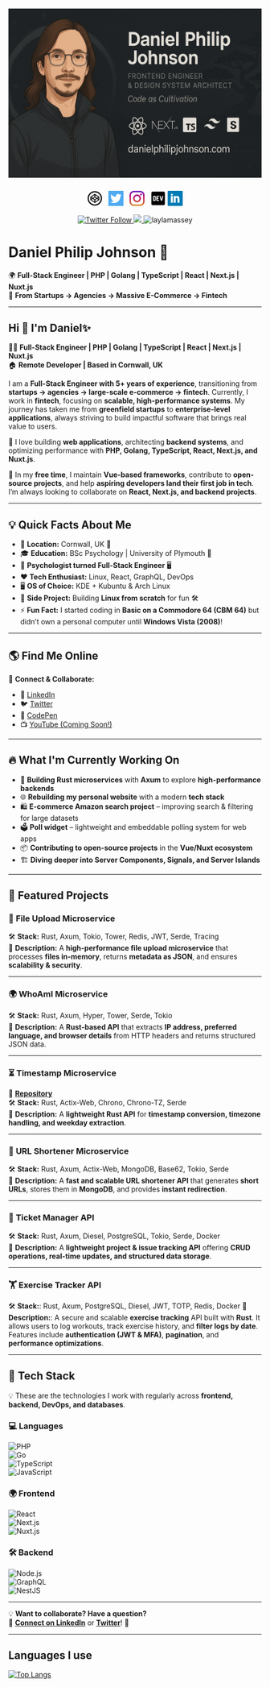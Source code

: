 # [![Daniel Philip Johnson header](https://raw.githubusercontent.com/danielphilipjohnson/danielphilipjohnson/master/banner/banner.png)](https://raw.githubusercontent.com/danielphilipjohnson/danielphilipjohnson/master/banner/banner.png)
<p align='center'>
<a href="https://codepen.io/danielphilipjohnson/"><img height="30" src="https://raw.githubusercontent.com/danielphilipjohnson/danielphilipjohnson/master/social-icons/codepen.png"></a>&nbsp;&nbsp;
<a href="https://twitter.com/danielp_johnson"><img height="30" src="https://raw.githubusercontent.com/danielphilipjohnson/danielphilipjohnson/master/social-icons/twitter.png"></a>&nbsp;&nbsp;
<a href="https://www.instagram.com/danielphilipjohnson/"><img height="30" src="https://raw.githubusercontent.com/danielphilipjohnson/danielphilipjohnson/master/social-icons/instagram.jpg"></a>&nbsp;&nbsp;
<a href="/"><img height="30" src="https://raw.githubusercontent.com/danielphilipjohnson/danielphilipjohnson/master/social-icons/dev.webp"></a>
<a href="https://www.linkedin.com/in/daniel-philip-johnson/"><img height="30" src="https://raw.githubusercontent.com/danielphilipjohnson/danielphilipjohnson/master/social-icons/linkedin.png"></a>
</p>
<p align='center'>
<a class="header-badge" target="_blank" href="https://twitter.com/danielp_johnson">
  <img alt="Twitter Follow" src="https://img.shields.io/twitter/follow/danielp_johnson?style=social">
  </a>
  
  <a class="header-badge" target="_blank" href="https://www.linkedin.com/in/daniel-philip-johnson/">
  <img src="https://img.shields.io/badge/style--5eba00.svg?label=LinkedIn&logo=linkedin&style=social">
  </a>
 <img src="https://komarev.com/ghpvc/?username=laylamassey&label=Profile%20views&color=0e75b6&style=flat" alt="laylamassey" /> 

</p>

# **Daniel Philip Johnson 🚀**  
🌍 **Full-Stack Engineer | PHP | Golang | TypeScript | React | Next.js | Nuxt.js**  
💼 **From Startups → Agencies → Massive E-Commerce → Fintech**  


---

## **Hi 👋 I'm Daniel✨**  
👨‍💻 **Full-Stack Engineer | PHP | Golang | TypeScript | React | Next.js | Nuxt.js**  
🏠 **Remote Developer | Based in Cornwall, UK**  

I am a **Full-Stack Engineer with 5+ years of experience**, transitioning from **startups → agencies → large-scale e-commerce → fintech**. Currently, I work in **fintech**, focusing on **scalable, high-performance systems**. My journey has taken me from **greenfield startups** to **enterprise-level applications**, always striving to build impactful software that brings real value to users.  

🚀 I love building **web applications**, architecting **backend systems**, and optimizing performance with **PHP, Golang, TypeScript, React, Next.js, and Nuxt.js**.  

🎯 In my **free time**, I maintain **Vue-based frameworks**, contribute to **open-source projects**, and help **aspiring developers land their first job in tech**. I’m always looking to collaborate on **React, Next.js, and backend projects**.  

---

## **💡 Quick Facts About Me**
- 📌 **Location:** Cornwall, UK 🏴  
- 🎓 **Education:** BSc Psychology | University of Plymouth 🏫  
- 🥼 **Psychologist turned Full-Stack Engineer** 🖥️  
- ❤️ **Tech Enthusiast:** Linux, React, GraphQL, DevOps  
- 🖥️ **OS of Choice:** KDE + Kubuntu & Arch Linux  
- 🔭 **Side Project:** Building **Linux from scratch** for fun 🛠️  
- ⚡ **Fun Fact:** I started coding in **Basic on a Commodore 64 (CBM 64)** but didn’t own a personal computer until **Windows Vista (2008)**!  

---

## 🌎 **Find Me Online**  
📢 **Connect & Collaborate:**  
- 💼 [LinkedIn](https://www.linkedin.com/in/daniel-philip-johnson/)  
- 🐦 [Twitter](https://twitter.com/danielp_johnson)  
- 🎨 [CodePen](https://codepen.io/danielphilipjohnson/)  
- 📺 [YouTube (Coming Soon!)](https://www.youtube.com/)  

---

## 🔥 **What I'm Currently Working On**  
- 🦀 **Building Rust microservices** with **Axum** to explore **high-performance backends**  
- 🌐 **Rebuilding my personal website** with a modern **tech stack**  
- 🛍️ **E-commerce Amazon search project** – improving search & filtering for large datasets  
- 🗳️ **Poll widget** – lightweight and embeddable polling system for web apps  
- 📦 **Contributing to open-source projects** in the **Vue/Nuxt ecosystem**  
- 🏗️ **Diving deeper into Server Components, Signals, and Server Islands**  

---

## 🚀 **Featured Projects**  

### 📂 **File Upload Microservice**  
🛠️ **Stack:** Rust, Axum, Tokio, Tower, Redis, JWT, Serde, Tracing  
📄 **Description:** A **high-performance file upload microservice** that processes **files in-memory**, returns **metadata as JSON**, and ensures **scalability & security**.  

---

### 🌍 **WhoAmI Microservice**   
🛠️ **Stack:** Rust, Axum, Hyper, Tower, Serde, Tokio  
📄 **Description:** A **Rust-based API** that extracts **IP address, preferred language, and browser details** from HTTP headers and returns structured JSON data.  

---

### ⏳ **Timestamp Microservice**  
🔗 [**Repository**](https://github.com/danielphilipjohnson/rust-timestamp-api)  
🛠️ **Stack:** Rust, Actix-Web, Chrono, Chrono-TZ, Serde  
📄 **Description:** A **lightweight Rust API** for **timestamp conversion, timezone handling, and weekday extraction**.  

---

### 🔗 **URL Shortener Microservice**  
🛠️ **Stack:** Rust, Axum, Actix-Web, MongoDB, Base62, Tokio, Serde  
📄 **Description:** A **fast and scalable URL shortener API** that generates **short URLs**, stores them in **MongoDB**, and provides **instant redirection**.  

---

### 📌 **Ticket Manager API**  
🛠️ **Stack:** Rust, Axum, Diesel, PostgreSQL, Tokio, Serde, Docker  
📄 **Description:** A **lightweight project & issue tracking API** offering **CRUD operations, real-time updates, and structured data storage**.  

---

###  🏋️ Exercise Tracker API
🛠️ **Stack:**: Rust, Axum, PostgreSQL, Diesel, JWT, TOTP, Redis, Docker
📄 **Description:**: A secure and scalable **exercise tracking** API built with **Rust**. It allows users to log workouts, track exercise history, and **filter logs by date**. Features include **authentication (JWT & MFA)**, **pagination**, and **performance optimizations**.

---

## 🚀 **Tech Stack**  
💡 These are the technologies I work with regularly across **frontend, backend, DevOps, and databases**.  

### **💻 Languages**  
![PHP](https://img.shields.io/badge/PHP-777BB4?style=for-the-badge&logo=php&logoColor=white)  
![Go](https://img.shields.io/badge/Go-00ADD8?style=for-the-badge&logo=go&logoColor=white)  
![TypeScript](https://img.shields.io/badge/TypeScript-3178C6?style=for-the-badge&logo=typescript&logoColor=white)  
![JavaScript](https://img.shields.io/badge/JavaScript-F7DF1E?style=for-the-badge&logo=javascript&logoColor=black)  

### **🌍 Frontend**  
![React](https://img.shields.io/badge/React-61DAFB?style=for-the-badge&logo=react&logoColor=black)  
![Next.js](https://img.shields.io/badge/Next.js-000000?style=for-the-badge&logo=next.js&logoColor=white)  
![Nuxt.js](https://img.shields.io/badge/Nuxt.js-00C58E?style=for-the-badge&logo=nuxt.js&logoColor=white)  

### **🛠 Backend**  
![Node.js](https://img.shields.io/badge/Node.js-43853D?style=for-the-badge&logo=node.js&logoColor=white)  
![GraphQL](https://img.shields.io/badge/GraphQL-E10098?style=for-the-badge&logo=graphql&logoColor=white)  
![NestJS](https://img.shields.io/badge/NestJS-E0234E?style=for-the-badge&logo=nestjs&logoColor=white)  

---

💡 **Want to collaborate? Have a question?**  
📩 **[Connect on LinkedIn](https://www.linkedin.com/in/daniel-philip-johnson/)** or **[Twitter](https://twitter.com/danielp_johnson)**! 🚀  

---

## Languages I use

[![Top Langs](https://github-readme-stats.vercel.app/api/top-langs/?username=danielphilipjohnson&layout=compact)](https://github.com/danielphilipjohnson/github-readme-stats)
